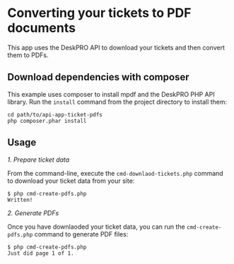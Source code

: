 Converting your tickets to PDF documents
========================================

This app uses the DeskPRO API to download your tickets and then convert them to PDFs.

Download dependencies with composer
-----------------------------------

This example uses composer to install mpdf and the DeskPRO PHP API library. Run the `install` command from the project directory to install them:

    cd path/to/api-app-ticket-pdfs
    php composer.phar install

Usage
-----

*1. Prepare ticket data*

From the command-line, execute the `cmd-downlaod-tickets.php` command to download your ticket data from your site:

    $ php cmd-create-pdfs.php
    Written!

*2. Generate PDFs*

Once you have downlaoded your ticket data, you can run the `cmd-create-pdfs.php` command to generate PDF files:

    $ php cmd-create-pdfs.php
    Just did page 1 of 1.